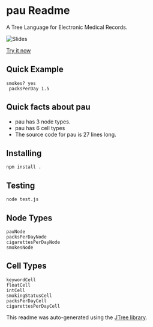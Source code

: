 # pau Readme

A Tree Language for Electronic Medical Records.

![Slides](slides.gif)

[Try it now](http://jtree.treenotation.org/designer/#grammar%0A%20pauNode%0A%20%20root%0A%20%20description%20Extends%20Pau%20gramamr%20with%20NIST%20smoking%20status.%0A%20%20inScope%20smokesNode%0A%20%20example%0A%20%20%20smokes%3F%20yes%0A%20%20%20%20packsPerDay%201.5%0A%20keywordCell%0A%20floatCell%0A%20intCell%0A%20smokingStatusCell%0A%20%20enum%20yes%20never%20previousSmoker%0A%20%20highlightScope%20constant.numeric%0A%20packsPerDayCell%0A%20%20description%20How%20many%20packs%20per%20day%20do%20they%20currently%20smoke%3F%0A%20%20extends%20floatCell%0A%20cigarettesPerDayCell%0A%20%20description%20How%20many%20cigarettes%20per%20day%20do%20they%20currently%20smoke%3F%0A%20%20extends%20intCell%0A%20packsPerDayNode%0A%20%20cells%20keywordCell%20packsPerDayCell%0A%20cigarettesPerDayNode%0A%20%20cells%20keywordCell%20cigarettesPerDayCell%0A%20smokesNode%0A%20%20match%20smokes%3F%0A%20%20cells%20keywordCell%20smokingStatusCell%0A%20%20inScope%20packsPerDayNode%20cigarettesPerDayNode%0Asample%0A%20smokes%3F%20yes%0A%20%20packsPerDay%201.5)

## Quick Example

    smokes? yes
     packsPerDay 1.5

## Quick facts about pau

-   pau has 3 node types.
-   pau has 6 cell types
-   The source code for pau is 27 lines long.

## Installing

    npm install .

## Testing

    node test.js

## Node Types

    pauNode
    packsPerDayNode
    cigarettesPerDayNode
    smokesNode

## Cell Types

    keywordCell
    floatCell
    intCell
    smokingStatusCell
    packsPerDayCell
    cigarettesPerDayCell

This readme was auto-generated using the [JTree library](https://github.com/treenotation/jtree).
